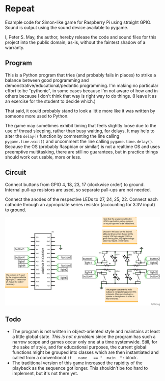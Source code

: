 
Repeat
======

Example code for Simon-like game for Raspberry Pi using straight GPIO. Sound is
output using the sound device available to pygame.

I, Peter S. May, the author, hereby release the code and sound files for this
project into the public domain, as-is, without the faintest shadow of a
warranty.


Program
-------

This is a Python program that tries (and probably fails in places) to strike a
balance between good programming and demonstrative/educational/pedantic
programming. I'm making no particular effort to be "pythonic", in some cases
because I'm not aware of how and in others because I don't think that way is
right way to do things. (I leave it as an exercise for the student to decide
which.)

That said, it could probably stand to look a little more like it was written by
someone more used to Python.

The game may sometimes exhibit timing that feels slightly loose due to the use
of thread sleeping, rather than busy waiting, for delays. It may help to alter
the `delay()` function by commenting the line calling `pygame.time.wait()` and
uncomment the line calling `pygame.time.delay()`. Because the OS (probably
Raspbian or similar) is not a realtime OS and uses preemptive multitasking,
there are still no guarantees, but in practice things should work out usable,
more or less.


Circuit
-------

Connect buttons from GPIO 4, 18, 23, 17 (clockwise order) to ground. Internal
pull-up resistors are used, so separate pull-ups are not needed.

Connect the anodes of the respective LEDs to 27, 24, 25, 22. Connect each
cathode through an appropriate series resistor (accounting for 3.3V input) to
ground.

![Schematic](circuit/repeat_schem_1024.png)


Todo
----

- The program is not written in object-oriented style and maintains at least a
  little global state. *This is not a problem* since the program has such a
  narrow scope and games occur only one at a time systemwide. Still, for the
  sake of style, and for educational purposes, the current global functions
  might be grouped into classes which are then instantiated and called from a
  conventional `if __name__ == "__main__":` block.
- The traditional version of this game increased the rapidity of the playback
  as the sequence got longer. This shouldn't be too hard to implement, but it's
  not there yet.
